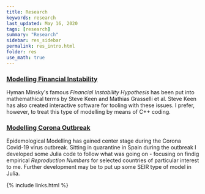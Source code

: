 ```yaml
---
title: Research
keywords: research
last_updated: May 16, 2020
tags: [research]
summary: "Research"
sidebar: res_sidebar
permalink: res_intro.html
folder: res
use_math: true
---
```



### [Modelling Financial Instability](/jdt/minsky.html)

Hyman Minsky's famous *Financial Instability Hypothesis* has been
put into mathemathical terms by Steve Keen and Mathias Grasselli et al.
Steve Keen has also created interactive software for tooling with
these issues. I prefer, however, to treat this type of modelling
by means of C++ coding. 



### [Modelling Corona Outbreak](/jdt/corona.html)

Epidemological Modelling has gained center stage during the Corona Covid-19 virus outbreak.
Sitting in quarantine in Spain during the outbreak I developed some Julia code to follow
what was going on - focusing on findig empirical *Reproduction Numbers* for selected countries
of particular interest to me. Further development may be to put up some SEIR type of model in Julia.



{% include links.html %}

